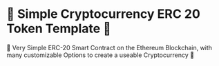 # 📝 Simple Cryptocurrency ERC 20 Token Template 📝
📝 Very Simple ERC-20 Smart Contract on the Ethereum Blockchain, with many customizable Options to create a useable Cryptocurrency 📝
